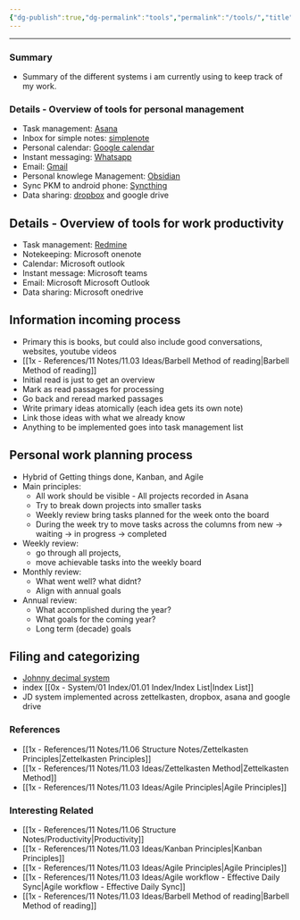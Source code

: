```yaml
---
{"dg-publish":true,"dg-permalink":"tools","permalink":"/tools/","title":"Overview of tools for personal management and productivity","noteIcon":""}
---
```


---

### Summary
- Summary of the different systems i am currently using to keep track of my work.

### Details - Overview of tools for personal management
- Task management: [Asana](https://Asana.com)
- Inbox for simple notes: [simplenote](https://Simplenote.com)
- Personal calendar: [Google calendar](https://calendar.google.com/calendar/)
- Instant messaging: [Whatsapp](https://web.whatsapp.com)
- Email: [Gmail](https://gmail.com)
- Personal knowlege Management: [Obsidian](https://obsidian.md)
- Sync PKM to android phone: [Syncthing](https://Syncthing.com)
- Data sharing: [dropbox](https://dropbox.com) and google drive

## Details - Overview of tools for work productivity
- Task management: [Redmine](https://redmine.org/)
- Notekeeping: Microsoft onenote
- Calendar: Microsoft outlook 
- Instant message: Microsoft teams
- Email: Microsoft Microsoft Outlook
- Data sharing: Microsoft onedrive

## Information incoming process
- Primary this is books, but could also include good conversations, websites, youtube videos
- [[1x - References/11 Notes/11.03 Ideas/Barbell Method of reading\|Barbell Method of reading]]
- Initial read is just to get an overview
- Mark as read passages for processing
- Go back and reread marked passages
- Write primary ideas atomically (each idea gets its own note)
- Link those ideas with what we already know
- Anything to be implemented goes into task management list

## Personal work planning process
- Hybrid of Getting things done, Kanban, and Agile
- Main principles:
	- All work should be visible - All projects recorded in Asana
	- Try to break down projects into smaller tasks
	- Weekly review bring tasks planned for the week onto the board
	- During the week try to move tasks across the columns from new -> waiting -> in progress -> completed
- Weekly review: 
	- go through all projects, 
	- move achievable tasks into the weekly board
- Monthly review: 
	- What went well? what didnt?
	- Align with annual goals
- Annual review: 
	- What accomplished during the year?
	- What goals for the coming year?
	- Long term (decade) goals

## Filing and categorizing
- [Johnny decimal system](https://johnnydecimal.com/)
- index [[0x - System/01 Index/01.01 Index/Index List\|Index List]]
- JD system implemented across zettelkasten, dropbox, asana and google drive

### References
- [[1x - References/11 Notes/11.06 Structure Notes/Zettelkasten Principles\|Zettelkasten Principles]]
- [[1x - References/11 Notes/11.03 Ideas/Zettelkasten Method\|Zettelkasten Method]]
- [[1x - References/11 Notes/11.03 Ideas/Agile Principles\|Agile Principles]]

### Interesting Related
- [[1x - References/11 Notes/11.06 Structure Notes/Productivity\|Productivity]]
- [[1x - References/11 Notes/11.03 Ideas/Kanban Principles\|Kanban Principles]]
- [[1x - References/11 Notes/11.03 Ideas/Agile Principles\|Agile Principles]]
- [[1x - References/11 Notes/11.03 Ideas/Agile workflow - Effective Daily Sync\|Agile workflow - Effective Daily Sync]]
- [[1x - References/11 Notes/11.03 Ideas/Barbell Method of reading\|Barbell Method of reading]]